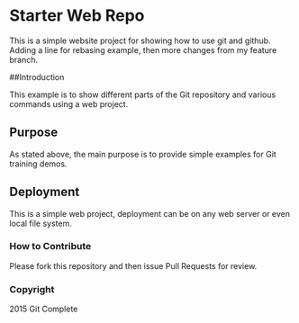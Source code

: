 # Starter Web Repo

This is a simple website project for showing how to use git and github.  Adding a line for rebasing example, then more changes from my feature branch.

##Introduction

This example is to show different parts of the Git repository and various commands using a web project.

## Purpose

As stated above, the main purpose is to provide simple examples for Git training demos.

## Deployment

This is a simple web project, deployment can be on any web server or even local file system.


### How to Contribute

Please fork this repository and then issue Pull Requests for review.

### Copyright

2015 Git Complete